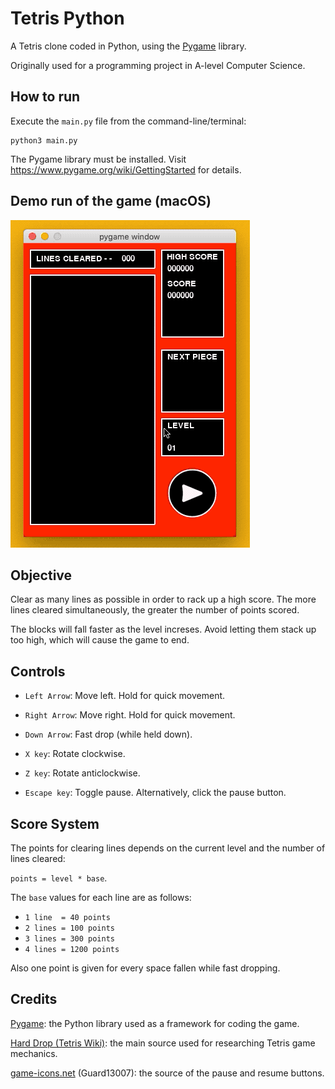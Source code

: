 # Tetris Python

A Tetris clone coded in Python, using the [Pygame](https://www.pygame.org/news) library.

Originally used for a programming project in A-level Computer Science.

## How to run

Execute the `main.py` file from the command-line/terminal:

    python3 main.py
    
The Pygame library must be installed. Visit https://www.pygame.org/wiki/GettingStarted for details.
    
## Demo run of the game (macOS)
![Demo](_demos/demo1.gif)

## Objective
Clear as many lines as possible in order to rack up a high score. The more lines cleared simultaneously, the greater the number of points scored.

The blocks will fall faster as the level increses. Avoid letting them stack up too high, which will cause the game to end.

## Controls

* `Left Arrow`: Move left. Hold for quick movement.

* `Right Arrow`: Move right. Hold for quick movement.

* `Down Arrow`: Fast drop (while held down).

* `X key`: Rotate clockwise.

* `Z key`: Rotate anticlockwise.

* `Escape key`: Toggle pause. Alternatively, click the pause button.

## Score System
The points for clearing lines depends on the current level and the number of lines cleared:

`points = level * base`.

The `base` values for each line are as follows:
* `1 line  = 40 points`
* `2 lines = 100 points` 
* `3 lines = 300 points`
* `4 lines = 1200 points`

Also one point is given for every space fallen while fast dropping. 

## Credits

[Pygame](https://www.pygame.org/news): the Python library used as a framework for coding the game.

[Hard Drop (Tetris Wiki)](https://harddrop.com/wiki/Tetris_Wiki): the main source used for researching Tetris game mechanics.

[game-icons.net](https://game-icons.net/) (Guard13007): the source of the pause and resume buttons.

